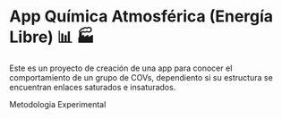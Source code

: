 # App Química Atmosférica (Energía Libre) 📊 🏭
Este es un proyecto de creación de una app para conocer el comportamiento de un grupo de COVs, dependiento si su estructura se encuentran enlaces saturados e insaturados.

Metodologia Experimental
 
